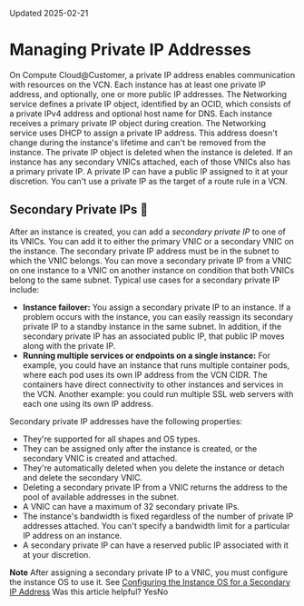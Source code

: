 Updated 2025-02-21
# Managing Private IP Addresses
On Compute Cloud@Customer, a private IP address enables communication with resources on the VCN. 
Each instance has at least one private IP address, and optionally, one or more public IP addresses.
The Networking service defines a private IP object, identified by an OCID, which consists of a private IPv4 address and optional host name for DNS. Each instance receives a primary private IP object during creation. The Networking service uses DHCP to assign a private IP address. This address doesn't change during the instance's lifetime and can't be removed from the instance. The private IP object is deleted when the instance is deleted.
If an instance has any secondary VNICs attached, each of those VNICs also has a primary private IP. A private IP can have a public IP assigned to it at your discretion. You can't use a private IP as the target of a route rule in a VCN.
## Secondary Private IPs 🔗 
After an instance is created, you can add a _secondary private IP_ to one of its VNICs. You can add it to either the primary VNIC or a secondary VNIC on the instance. The secondary private IP address must be in the subnet to which the VNIC belongs. You can move a secondary private IP from a VNIC on one instance to a VNIC on another instance on condition that both VNICs belong to the same subnet. 
Typical use cases for a secondary private IP include:
  * **Instance failover:** You assign a secondary private IP to an instance. If a problem occurs with the instance, you can easily reassign its secondary private IP to a standby instance in the same subnet. In addition, if the secondary private IP has an associated public IP, that public IP moves along with the private IP. 
  * **Running multiple services or endpoints on a single instance:** For example, you could have an instance that runs multiple container pods, where each pod uses its own IP address from the VCN CIDR. The containers have direct connectivity to other instances and services in the VCN. Another example: you could run multiple SSL web servers with each one using its own IP address.


Secondary private IP addresses have the following properties:
  * They're supported for all shapes and OS types.
  * They can be assigned only after the instance is created, or the secondary VNIC is created and attached.
  * They're automatically deleted when you delete the instance or detach and delete the secondary VNIC. 
  * Deleting a secondary private IP from a VNIC returns the address to the pool of available addresses in the subnet.
  * A VNIC can have a maximum of 32 secondary private IPs.
  * The instance's bandwidth is fixed regardless of the number of private IP addresses attached. You can't specify a bandwidth limit for a particular IP address on an instance.
  * A secondary private IP can have a reserved public IP associated with it at your discretion.


**Note**
After assigning a secondary private IP to a VNIC, you must configure the instance OS to use it. See [Configuring the Instance OS for a Secondary IP Address](https://docs.oracle.com/en-us/iaas/compute-cloud-at-customer/topics/network/configuring-the-instance-os-for-a-secondary-ip-address.htm#configuring-the-instance-os-for-a-secondary-ip-address "On Compute Cloud@Customer, after you create a secondary private IP address on a VNIC, sign in to the instance to configure the instance OS to use the new IP address.")
Was this article helpful?
YesNo

